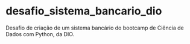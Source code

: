 # desafio_sistema_bancario_dio
Desafio de criação de um sistema bancário do bootcamp de Ciência de Dados com Python, da DIO.
